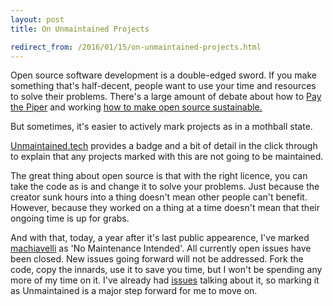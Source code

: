 ```yaml
---
layout: post
title: On Unmaintained Projects

redirect_from: /2016/01/15/on-unmaintained-projects.html
---
```



Open source software development is a double-edged sword. If you make something that's half-decent, people want to use your time and resources to solve their problems. There's a large amount of debate about how to [Pay the Piper](https://github.com/pybee/paying-the-piper) and working [how to make open source sustainable.](https://medium.com/@nayafia/how-i-stumbled-upon-the-internet-s-biggest-blind-spot-b9aa23618c58)

But sometimes, it's easier to actively mark projects as in a mothball state. 

[Unmaintained.tech](http://unmaintained.tech/) provides a badge and a bit of detail in the click through to explain that any projects marked with this are not going to be maintained. 

The great thing about open source is that with the right licence, you can take the code as is and change it to solve your problems. Just because the creator sunk hours into a thing doesn't mean other people can't benefit. However, because they worked on a thing at a time doesn't mean that their ongoing time is up for grabs. 

And with that, today, a year after it's last public appearence, I've marked [machiavelli](https://github.com/machiavellian/machiavelli) as 'No Maintenance Intended'. All currently open issues have been closed. New issues going forward will not be addressed. Fork the code, copy the innards, use it to save you time, but I won't be spending any more of my time on it. I've already had [issues](http://glasnt.com/blog/2015/08/14/on-anxiety-a-tale-of-two-talks.html) talking about it, so marking it as Unmaintained is a major step forward for me to move on. 
 

